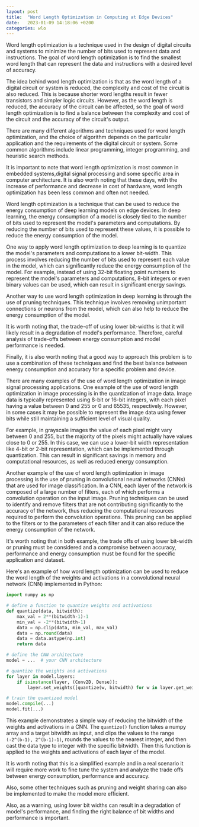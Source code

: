 ```yaml
---
layout: post
title:  "Word Length Optimization in Computing at Edge Devices"
date:   2023-01-09 14:18:06 +0200
categories: wlo
---
```

Word length optimization is a technique used in the design of digital circuits and systems to minimize the number of bits used to represent data and instructions. The goal of word length optimization is to find the smallest word length that can represent the data and instructions with a desired level of accuracy.

The idea behind word length optimization is that as the word length of a digital circuit or system is reduced, the complexity and cost of the circuit is also reduced. This is because shorter word lengths result in fewer transistors and simpler logic circuits. However, as the word length is reduced, the accuracy of the circuit can be affected, so the goal of word length optimization is to find a balance between the complexity and cost of the circuit and the accuracy of the circuit's output.

There are many different algorithms and techniques used for word length optimization, and the choice of algorithm depends on the particular application and the requirements of the digital circuit or system. Some common algorithms include linear programming, integer programming, and heuristic search methods.

It is important to note that word length optimization is most common in embedded systems,digital signal processing and some specific area in computer architecture.
It is also worth noting that these days, with the increase of performance and decrease in cost of hardware, word length optimization has been less common and often not needed.

Word length optimization is a technique that can be used to reduce the energy consumption of deep learning models on edge devices. In deep learning, the energy consumption of a model is closely tied to the number of bits used to represent the model's parameters and computations. By reducing the number of bits used to represent these values, it is possible to reduce the energy consumption of the model.

One way to apply word length optimization to deep learning is to quantize the model's parameters and computations to a lower bit-width. This process involves reducing the number of bits used to represent each value in the model, which can significantly reduce the energy consumption of the model. For example, instead of using 32-bit floating point numbers to represent the model's parameters and computations, 8-bit integers or even binary values can be used, which can result in significant energy savings.

Another way to use word length optimization in deep learning is through the use of pruning techniques. This technique involves removing unimportant connections or neurons from the model, which can also help to reduce the energy consumption of the model.

It is worth noting that, the trade-off of using lower bit-widths is that it will likely result in a degradation of model's performance. Therefore, careful analysis of trade-offs between energy consumption and model performance is needed.

Finally, it is also worth noting that a good way to approach this problem is to use a combination of these techniques and find the best balance between energy consumption and accuracy for a specific problem and device.

There are many examples of the use of word length optimization in image signal processing applications. One example of the use of word length optimization in image processing is in the quantization of image data. Image data is typically represented using 8-bit or 16-bit integers, with each pixel having a value between 0 and 255 or 0 and 65535, respectively. However, in some cases it may be possible to represent the image data using fewer bits while still maintaining a sufficient level of visual quality.

For example, in grayscale images the value of each pixel might vary between 0 and 255, but the majority of the pixels might actually have values close to 0 or 255. In this case, we can use a lower-bit width representation like 4-bit or 2-bit representation, which can be implemented through quantization. This can result in significant savings in memory and computational resources, as well as reduced energy consumption.

Another example of the use of word length optimization in image processing is the use of pruning in convolutional neural networks (CNNs) that are used for image classification. In a CNN, each layer of the network is composed of a large number of filters, each of which performs a convolution operation on the input image. Pruning techniques can be used to identify and remove filters that are not contributing significantly to the accuracy of the network, thus reducing the computational resources required to perform the convolution operations. This pruning can be applied to the filters or to the parameters of each filter and it can also reduce the energy consumption of the network.

It's worth noting that in both example, the trade offs of using lower bit-width or pruning must be considered and a compromise between accuracy, performance and energy consumption must be found for the specific application and dataset.

Here's an example of how word length optimization can be used to reduce the word length of the weights and activations in a convolutional neural network (CNN) implemented in Python:

``` python
import numpy as np

# define a function to quantize weights and activations
def quantize(data, bitwidth):
    max_val = 2**(bitwidth-1)-1
    min_val = -2**(bitwidth-1)
    data = np.clip(data, min_val, max_val)
    data = np.round(data)
    data = data.astype(np.int)
    return data

# define the CNN architecture
model = ...  # your CNN architecture

# quantize the weights and activations
for layer in model.layers:
    if isinstance(layer, (Conv2D, Dense)):
        layer.set_weights([quantize(w, bitwidth) for w in layer.get_weights()])

# train the quantized model
model.compile(...)
model.fit(...)

```

This example demonstrates a simple way of reducing the bitwidth of the weights and activations in a CNN. The `quantize()` function takes a numpy array and a target bitwidth as input, and clips the values to the range `(-2^(b-1), 2^(b-1)-1)`, rounds the values to the nearest integer, and then cast the data type to integer with the specific bitwidth. Then this function is applied to the weights and activations of each layer of the model.

It is worth noting that this is a simplified example and in a real scenario it will require more work to fine tune the system and analyze the trade offs between energy consumption, performance and accuracy.

Also, some other techniques such as pruning and weight sharing can also be implemented to make the model more efficient.

Also, as a warning, using lower bit widths can result in a degradation of model's performance, and finding the right balance of bit widths and performance is important.